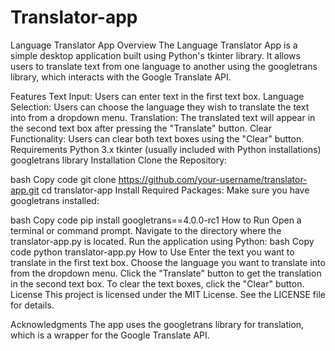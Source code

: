 # Translator-app
Language Translator App
Overview
The Language Translator App is a simple desktop application built using Python's tkinter library. It allows users to translate text from one language to another using the googletrans library, which interacts with the Google Translate API.

Features
Text Input: Users can enter text in the first text box.
Language Selection: Users can choose the language they wish to translate the text into from a dropdown menu.
Translation: The translated text will appear in the second text box after pressing the "Translate" button.
Clear Functionality: Users can clear both text boxes using the "Clear" button.
Requirements
Python 3.x
tkinter (usually included with Python installations)
googletrans library
Installation
Clone the Repository:

bash
Copy code
git clone https://github.com/your-username/translator-app.git
cd translator-app
Install Required Packages: Make sure you have googletrans installed:

bash
Copy code
pip install googletrans==4.0.0-rc1
How to Run
Open a terminal or command prompt.
Navigate to the directory where the translator-app.py is located.
Run the application using Python:
bash
Copy code
python translator-app.py
How to Use
Enter the text you want to translate in the first text box.
Choose the language you want to translate into from the dropdown menu.
Click the "Translate" button to get the translation in the second text box.
To clear the text boxes, click the "Clear" button.
License
This project is licensed under the MIT License. See the LICENSE file for details.

Acknowledgments
The app uses the googletrans library for translation, which is a wrapper for the Google Translate API.
